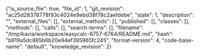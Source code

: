 {"is_source_file": true, "file_id": 1, "git_revision": "ac25d28378778f93c4024e9ebd38f78c2aefdebe", "state": 1, "description": "", "external_files": [], "external_methods": [], "published": [], "classes": [], "methods": [], "calls": [], "search-terms": [], "filename": "/tmp/kavia/workspace/easycalc-6757-6764/README.md", "hash": "b919a5dc865b6b20e94ef395965fc245", "format-version": 4, "code-base-name": "default", "knowledge_revision": 2}